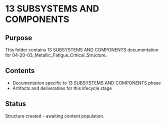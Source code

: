 # 13 SUBSYSTEMS AND COMPONENTS

## Purpose
This folder contains 13 SUBSYSTEMS AND COMPONENTS documentation for 04-20-03_Metallic_Fatigue_Critical_Structure.

## Contents
- Documentation specific to 13 SUBSYSTEMS AND COMPONENTS phase
- Artifacts and deliverables for this lifecycle stage

## Status
Structure created - awaiting content population.
